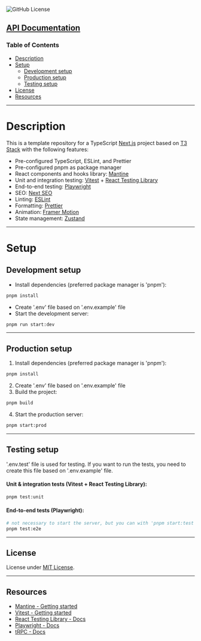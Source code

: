 ![GitHub License](https://img.shields.io/github/license/tothdanielax/nextjs-template)

## [API Documentation](docs/index.html)

### Table of Contents
- [Description](#description)
- [Setup](#setup)
  - [Development setup](#development-setup)
  - [Production setup](#production-setup)
  - [Testing setup](#testing-setup)
- [License](#license)
- [Resources](#resources)

---
# Description

This is a template repository for a TypeScript [Next.js](https://nextjs.org) project based on [T3 Stack](https://github.com/t3-oss/create-t3-app) with the following features:
- Pre-configured TypeScript, ESLint, and Prettier
- Pre-configured pnpm as package manager
- React components and hooks library: [Mantine](https://mantine.dev/)
- Unit and integration testing: [Vitest](https://vitest.dev/) + [React Testing Library](https://testing-library.com/docs/react-testing-library/intro/)
- End-to-end testing: [Playwright](https://playwright.dev/docs/intro)
- SEO: [Next SEO]()
- Linting: [ESLint](https://eslint.org/)
- Formatting: [Prettier](https://prettier.io/)
- Animation: [Framer Motion](https://www.framer.com/motion/)
- State management: [Zustand](https://zustand.surge.sh/)
---
# Setup
## Development setup
- Install dependencies (preferred package manager is 'pnpm'):

```bash
pnpm install
```

- Create '.env' file based on '.env.example' file
- Start the development server:

```bash
pnpm run start:dev
```
---
## Production setup

1. Install dependencies (preferred package manager is 'pnpm'):

```bash
pnpm install
```

2. Create '.env' file based on '.env.example' file
3. Build the project:

```bash
pnpm build
```

4. Start the production server:

```bash
pnpm start:prod
```

---
## Testing setup

'.env.test' file is used for testing. If you want to run the tests, you need to create this file based on '.env.example' file.

#### Unit & integration tests (Vitest + React Testing Library):

```bash
pnpm test:unit
```

#### End-to-end tests (Playwright):

```bash
# not necessary to start the server, but you can with 'pnpm start:test'
pnpm test:e2e
```

---
## License

License under [MIT License](LICENSE).

---

## Resources

- [Mantine - Getting started](https://mantine.dev/getting-started/)
- [Vitest - Getting started](https://vitest.dev/guide)
- [React Testing Library - Docs](https://testing-library.com/docs/react-testing-library/intro/)
- [Playwright - Docs](https://playwright.dev/docs/intro)
- [tRPC - Docs](https://trpc.io/docs/quickstart)
